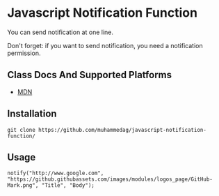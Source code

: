# Javascript Notification Function

You can send notification at one line.

Don't forget: if you want to send notification, you need a notification permission.

## Class Docs And Supported Platforms
+ [MDN](https://developer.mozilla.org/en-US/docs/Web/API/Notification)

## Installation
````
git clone https://github.com/muhammedag/javascript-notification-function/
````

## Usage
````
notify("http://www.google.com", "https://github.githubassets.com/images/modules/logos_page/GitHub-Mark.png", "Title", "Body");
````

